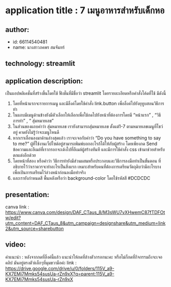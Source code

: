 # application title : 7 เมนูอาหารสำหรับเด็กหอ

## author: 
  * id: 66114540481
  * name: นางสาวภคพร สมจันทร์
    
## technology: streamlit

## application description: 
 เป็นแอปพลิเคชั่นที่สร้างขึ้นโดยใช้ ฟั่งชั่นที่มีชื่อว่า streamlit โดยรายละเอียดหรือคำสั่งโค้ดที่ใช้ มีดังนี้
1. โดยที่หน้าแรกจะรายการเมนู และมีลิ้งค์โดยใช้คำสั่ง link.button เพื่อลิ้งค์ไปยังยุทูบสอนวิธีการทำ
2. ในแถบมีเมนูด้านข้างยังมีตัวเลือกให้เลือกเพื่อใช้กดไปยังหน้าที่ต้องการโดยมี “หน้าแรก” , “วิธีการทำ” , “ สุ่มหมายเลข”
3. ในส่วนของแถบคำว่า สุ่มหมายเลข เรายังสามารถสุ่มหมายเลข ตั้งแต่1-7 ตามหมายเลขเมนูที่โชว์อยู่ คาดยังไม่รู้ว่าจะเมนูไหนดี
4. หากเราเลื่อนลงมาด้านล่างสุดแล้ว เราจะเจอกับคำว่า 
“Do you have something to say to me?” ผู้ที่ใช้งานเว็ปไซต์อยู่สามารถพิมพ์บอกอะไรก้ได้ให้กับผู้สร้าง โดยเพียงกด Send ข้อความและอีเมล์ที่เรากรอกจะเด้งไปที่อีเมล์ผู้สร้างทันที และมีการใช้คำสั่ง css เข้ามาช่วยสำหรับตกแต่งอีกด้วย
5. โดยหน้าที่สอง หรือคำว่า วิธีการทำยังมีส่วนผสมหรือประกอบและวิธีการลงมือทำเป็นขั้นตอน ที่อธิบายไว้ว่าเราควรจะทำอะไรเป็นสิ่งแรก เหมาะสำหรับคนที่ต้องการเตรียมวัตถุดิบว่ามีอะไรบางเพื่อเป้นการเตรียมไว้ล่วงหน้าก่อนลงมือทำจริง
6. และเรายังกำหนดสี พื้นหลังหรือว่า background-color โดยใช้รหัสสี #DCDCDC 

## presentation: 
  canva link : https://www.canva.com/design/DAF_CTaus_8/M3sWU7vXHwemC87fTDFOtw/edit?utm_content=DAF_CTaus_8&utm_campaign=designshare&utm_medium=link2&utm_source=sharebutton

## video: 
  คำแนะนำ : หลังจากกดที่ลิ้งค์นี้แล้ว แนะนำให้กดที่ล้างตัวกรอกนะคะ หรือไม่ก็กดที่กิจกรรมถึงจะเจอคลิป มันอยู่ตรงตัวiเล็กๆที่มุมขวามือค่ะ
  link : https://drive.google.com/drive/u/0/folders/115V_a9-KX7EMi7Mmks54susUa-rZn9xX?q=parent:115V_a9-KX7EMi7Mmks54susUa-rZn9xX